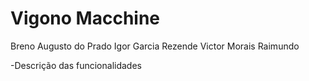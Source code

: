 # Vigono Macchine

Breno Augusto do Prado
Igor Garcia Rezende
Victor Morais Raimundo

-Descrição das funcionalidades

